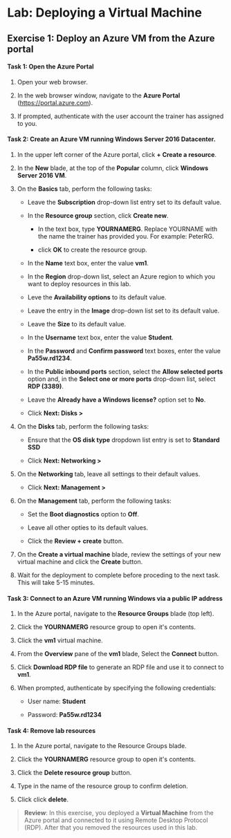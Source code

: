 # Lab: Deploying a Virtual Machine

## Exercise 1: Deploy an Azure VM from the Azure portal

#### Task 1: Open the Azure Portal

1. Open your web browser.

1. In the web browser window, navigate to the **Azure Portal** (<https://portal.azure.com>).

1. If prompted, authenticate with the user account the trainer has assigned to you.

#### Task 2: Create an Azure VM running Windows Server 2016 Datacenter.

1. In the upper left corner of the Azure portal, click **+ Create a resource**.

1. In the **New** blade, at the top of the **Popular** column, click **Windows Server 2016 VM**.

1. On the **Basics** tab, perform the following tasks:

    - Leave the **Subscription** drop-down list entry set to its default value.
    
    - In the **Resource group** section, click **Create new**.
    
      - In the text box, type **YOURNAMERG**. Replace YOURNAME with the name the trainer has provided you. For example: PeterRG.
    
      - click **OK** to create the resource group.
      
    - In the **Name** text box, enter the value **vm1**.

    - In the **Region** drop-down list, select an Azure region to which you want to deploy resources in this lab.
    
    - Leve the **Availability options** to its default value.

    - Leave the entry in the **Image** drop-down list set to its default value.

    - Leave the **Size** to its default value.

    - In the **Username** text box, enter the value **Student**.

    - In the **Password** and **Confirm password** text boxes, enter the value **Pa55w.rd1234**.

    - In the **Public inbound ports** section, select the **Allow selected ports** option and, in the **Select one or more ports** drop-down list, select **RDP (3389)**.

    - Leave the **Already have a Windows license?** option set to **No**.
    
    - Click **Next: Disks >**
    
1. On the **Disks** tab, perform the following tasks:

    - Ensure that the **OS disk type** dropdown list entry is set to **Standard SSD**

    - Click **Next: Networking >**
    
1. On the **Networking** tab, leave all settings to their default values. 

    - Click **Next: Management >**

1. On the **Management** tab, perform the following tasks: 

    - Set the **Boot diagnostics** option to **Off**.

    - Leave all other opties to its default values.
    
    - Click the **Review + create** button.
    
1. On the **Create a virtual machine** blade, review the settings of your new virtual machine and click the **Create** button.

1. Wait for the deployment to complete before proceding to the next task. This will take 5-15 minutes.


#### Task 3: Connect to an Azure VM running Windows via a public IP address

1. In the Azure portal, navigate to the **Resource Groups** blade (top left).

1. Click the **YOURNAMERG** resource group to open it's contents.

1. Click the **vm1** virtual machine.

1. From the **Overview** pane of the **vm1** blade, Select the **Connect** button.

1. Click **Download RDP file** to generate an RDP file and use it to connect to **vm1**.

1. When prompted, authenticate by specifying the following credentials:

    - User name: **Student**

    - Password: **Pa55w.rd1234**


#### Task 4: Remove lab resources

1. In the Azure portal, navigate to the Resource Groups blade.

1. Click the **YOURNAMERG** resource group to open it's contents.

1. Click the **Delete resource group** button.

1. Type in the name of the resource group to confirm deletion.

1. Click click **delete**.

> **Review**: In this exercise, you deployed a **Virtual Machine** from the Azure portal and connected to it using Remote Desktop Protocol (RDP). After that you removed the resources used in this lab.
